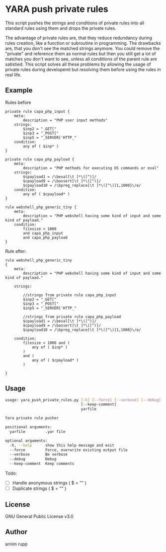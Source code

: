 

# YARA push private rules

This script pushes the strings and conditions of private rules into all standard rules using them and drops the private rules.

The advantage of private rules are, that they reduce redundancy during rules creation, like a function or subroutine in programming. The drawbacks are, that you don't see the matched strings anymore. You could remove the "private" and reference them as normal rules but then you still get a lot of matches you don't want to see, unless all conditions of the parent rule are satistied. 
This script solves all these problems by allowing the usage of private rules during developemt but resolving them before using the rules in real life.



## Example

Rules before
```YARA
private rule capa_php_input {
	meta:
		description = "PHP user input methods"
	strings:
		$inp2 = "_GET["
		$inp3 = "_POST["
		$inp5 = "_SERVER['HTTP_"
	condition:
		any of ( $inp* )
}

private rule capa_php_payload {
	meta:
		description = "PHP methods for executing OS commands or eval"
	strings:
		$cpayload1 = /\beval[\t ]*\([^)]/
		$cpayload9 = /\bassert[\t ]*\([^)]/
		$cpayload10 = /\bpreg_replace[\t ]*\([^\)]1,1000}\/e/
	condition:
		any of ( $cpayload* )
}

rule webshell_php_generic_tiny {
	meta:
		description = "PHP webshell having some kind of input and some kind of payload."
	condition:
		filesize < 1000 
		and capa_php_input
		and capa_php_payload
}
```

Rule after:
```YARA
rule webshell_php_generic_tiny
{
	meta:
		description = "PHP webshell having some kind of input and some kind of payload."

	strings:

		//strings from private rule capa_php_input
		$inp2 = "_GET["
		$inp3 = "_POST["
		$inp5 = "_SERVER['HTTP_"
	
		//strings from private rule capa_php_payload
		$cpayload1 = /\beval[\t ]*\([^)]/
		$cpayload9 = /\bassert[\t ]*\([^)]/
		$cpayload10 = /\bpreg_replace[\t ]*\([^\)]1,1000}\/e/
	
	condition:
		filesize < 1000 and ( 
			any of ( $inp* ) 
		)
		and ( 
			any of ( $cpayload* ) 
		)
		
}
```
## Usage
```bash
usage: yara_push_private_rules.py [-h] [--force] [--verbose] [--debug]
                                  [--keep-comment]
                                  yarfile

Yara private rule pusher

positional arguments:
  yarfile         .yar file

optional arguments:
  -h, --help      show this help message and exit
  --force         Force, overwrite existing output file
  --verbose       Be verbose
  --debug         Debug
  --keep-comment  Keep comments

```

Todo:
- [ ] Handle anonymous strings ( $ = "" )
- [ ] Duplicate strings ( $ = "" )

## License
GNU General Public License v3.0

## Author

arnim rupp
